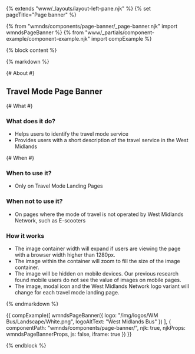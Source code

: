 {% extends "www/_layouts/layout-left-pane.njk" %}
{% set pageTitle="Page banner" %}

{% from "wmnds/components/page-banner/_page-banner.njk" import wmndsPageBanner %}
{% from "www/_partials/component-example/component-example.njk" import compExample %}

{% block content %}

{% markdown %}

{# About #}

## Travel Mode Page Banner

{# What #}

### What does it do?

- Helps users to identify the travel mode service
- Provides users with a short description of the travel service in the West Midlands

{# When #}

### When to use it?

- Only on Travel Mode Landing Pages

### When not to use it?

- On pages where the mode of travel is not operated by West Midlands Network, such as E-scooters

### How it works

- The image container width will expand if users are viewing the page with a browser width higher than 1280px.
- The image within the container will zoom to fill the size of the image container.
- The image will be hidden on mobile devices. Our previous research found mobile users do not see the value of images on mobile pages.
- The image, modal icon and the West Midlands Network logo variant will change for each travel mode landing page.

{% endmarkdown %}

{{
  compExample([
    wmndsPageBanner({
      logo: "/img/logos/WM Bus/Landscape/White.png",
      logoAltText: "West Midlands Bus"
    })
  ], {
    componentPath: "wmnds/components/page-banner/",
    njk: true,
    njkProps: wmndsPageBannerProps,
    js: false,
    iframe: true
  })
}}

{% endblock %}
